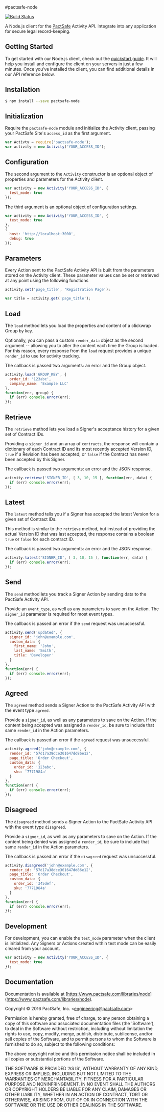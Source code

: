 
#pactsafe-node

[![Build Status](https://api.travis-ci.org/pactsafe/pactsafe-node.svg?branch=master)](https://travis-ci.org/pactsafe/pactsafe-node)

A Node.js client for the [PactSafe](https://www.pactsafe.com) Activity API. Integrate into any application for secure legal record-keeping.


## Getting Started
To get started with our Node.js client, check out the [quickstart guide](https://www.pactsafe.com/libraries/node/quickstart). It will help you install and configure the client on your servers in just a few minutes. Once you’ve installed the client, you can find additional details in our API reference below.

## Installation

```bash
$ npm install --save pactsafe-node
```

## Initialization

Require the `pactsafe-node` module and initialize the Activity client, passing your PactSafe Site's `access_id` as the first argument.
```javascript
var Activty = require('pactsafe-node');
var activity = new Activity('YOUR_ACCESS_ID');
```

## Configuration

The second argument to the `Activity` constructor is an optional object of properties and parameters for the Activity client.
```javascript
var activity = new Activity('YOUR_ACCESS_ID', {
  test_mode: true
});
```

The third argument is an optional object of configuration settings.
```javascript
var activity = new Activity('YOUR_ACCESS_ID', {
  test_mode: true
},
{
  host: 'http://localhost:3000',
  debug: true
});
```

## Parameters

Every Action sent to the PactSafe Activity API is built from the parameters stored on the Activity client. These parameter values can be set or retrieved at any point using the following functions.
```javascript
activity.set('page_title', 'Registration Page');
```
```javascript
var title = activity.get('page_title');
```

## Load

The `load` method lets you load the properties and content of a clickwrap Group by key.

Optionally, you can pass a custom `render_data` object as the second argument -- allowing you to alter the content each time the Group is loaded. For this reason, every response from the `load` request provides a unique `render_id` to use for activity tracking.

The callback is passed two arguments: an error and the Group object.
```javascript
activity.load('GROUP_KEY', {
  order_id: '123abc',
  company_name: 'Example LLC'
},
function(err, group) {
  if (err) console.error(err);
});
```

## Retrieve

The `retrieve` method lets you load a Signer's acceptance history for a given set of Contract IDs.

Providing a `signer_id` and an array of `contracts`, the response will contain a dictionary of each Contract ID and its most recently accepted Version ID, `true` if a Revision has been accepted, or `false` if the Contract has never been accepted by this Signer.

The callback is passed two arguments: an error and the JSON response.
```javascript
activity.retrieve('SIGNER_ID', [ 3, 10, 15 ], function(err, data) {
  if (err) console.error(err);
});
```

## Latest

The `latest` method tells you if a Signer has accepted the latest Version for a given set of Contract IDs.

This method is similar to the `retrieve` method, but instead of providing the actual Version ID that was last accepted, the response contains a boolean `true` or `false` for each contract ID.

The callback is passed two arguments: an error and the JSON response.
```javascript
activity.latest('SIGNER_ID', [ 3, 10, 15 ], function(err, data) {
  if (err) console.error(err);
});
```

## Send

The `send` method lets you track a Signer Action by sending data to the PactSafe Activity API.

Provide an `event_type`, as well as any parameters to save on the Action. The `signer_id` parameter is required for most event types.

The callback is passed an error if the `send` request was unsuccessful.
```javascript
activity.send('updated', {
  signer_id: 'john@example.com',
  custom_data: {
    first_name: 'John',
    last_name: 'Smith',
    title: 'Developer'
  }
},
function(err) {
  if (err) console.error(err);
});
```

## Agreed

The `agreed` method sends a Signer Action to the PactSafe Activity API with the event type `agreed`.

Provide a `signer_id`, as well as any parameters to save on the Action. If the content being accepted was assigned a `render_id`, be sure to include that same `render_id` in the Action parameters.

The callback is passed an error if the `agreed` request was unsuccessful.
```javascript
activity.agreed('john@example.com', {
  render_id: '57d17a38dce301647dd86e12',
  page_title: 'Order Checkout',
  custom_data: {
    order_id: '123abc',
    sku: '7771984a'
  }
},
function(err) {
  if (err) console.error(err);
});
```

## Disagreed

The `disagreed` method sends a Signer Action to the PactSafe Activity API with the event type `disagreed`.

Provide a `signer_id`, as well as any parameters to save on the Action. If the content being denied was assigned a `render_id`, be sure to include that same `render_id` in the Action parameters.

The callback is passed an error if the `disagreed` request was unsuccessful.
```javascript
activity.disagreed('john@example.com', {
  render_id: '57d17a38dce301647dd86e12',
  page_title: 'Order Checkout',
  custom_data: {
    order_id: '345def',
    sku: '7771984a'
  }
},
function(err) {
  if (err) console.error(err);
});
```

## Development

For development, you can enable the `test_mode` parameter when the client is initialized. Any Signers or Actions created within test mode can be easily cleared from your account.
```javascript
var activity = new Activity('YOUR_ACCESS_ID', {
  test_mode: true
});
```

## Documentation

Documentation is available at [https://www.pactsafe.com/libraries/node](https://www.pactsafe.com/libraries/node).


Copyright &copy; 2016 PactSafe, Inc. \<engineering@pactsafe.com\>

Permission is hereby granted, free of charge, to any person obtaining a copy of this software and associated documentation files (the 'Software'), to deal in the Software without restriction, including without limitation the rights to use, copy, modify, merge, publish, distribute, sublicense, and/or sell copies of the Software, and to permit persons to whom the Software is furnished to do so, subject to the following conditions:

The above copyright notice and this permission notice shall be included in all copies or substantial portions of the Software.

THE SOFTWARE IS PROVIDED 'AS IS', WITHOUT WARRANTY OF ANY KIND, EXPRESS OR IMPLIED, INCLUDING BUT NOT LIMITED TO THE WARRANTIES OF MERCHANTABILITY, FITNESS FOR A PARTICULAR PURPOSE AND NONINFRINGEMENT. IN NO EVENT SHALL THE AUTHORS OR COPYRIGHT HOLDERS BE LIABLE FOR ANY CLAIM, DAMAGES OR OTHER LIABILITY, WHETHER IN AN ACTION OF CONTRACT, TORT OR OTHERWISE, ARISING FROM, OUT OF OR IN CONNECTION WITH THE SOFTWARE OR THE USE OR OTHER DEALINGS IN THE SOFTWARE.
